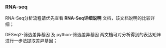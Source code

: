 ### RNA-seq 


RNA-Seq分析流程请优先查看 **RNA-Seq详细说明** 文档，该文档说明的比较详细；


DESeq2-筛选差异基因 及 python-筛选差异基因 两文档可对分析得到的表达矩阵进行一步法提取差异基因；
